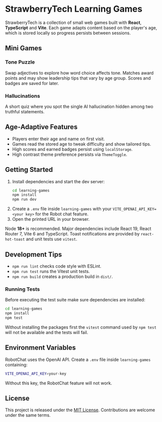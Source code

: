 # StrawberryTech Learning Games

StrawberryTech is a collection of small web games built with **React**, **TypeScript** and **Vite**. Each game adapts content based on the player's age, which is stored locally so progress persists between sessions.

## Mini Games

### Tone Puzzle
Swap adjectives to explore how word choice affects tone. Matches award points and may show leadership tips that vary by age group. Scores and badges are saved for later.

### Hallucinations
A short quiz where you spot the single AI hallucination hidden among two truthful statements.

## Age‑Adaptive Features
- Players enter their age and name on first visit.
- Games read the stored age to tweak difficulty and show tailored tips.
- High scores and earned badges persist using `localStorage`.
- High contrast theme preference persists via `ThemeToggle`.

## Getting Started
1. Install dependencies and start the dev server:
   ```bash
   cd learning-games
   npm install
   npm run dev
   ```
2. Create a `.env` file inside `learning-games` with your
   `VITE_OPENAI_API_KEY=<your key>` for the Robot chat feature.
3. Open the printed URL in your browser.

Node **18+** is recommended. Major dependencies include React 19, React Router 7, Vite 6 and TypeScript. Toast notifications are provided by `react-hot-toast` and unit tests use `vitest`.

## Development Tips
- `npm run lint` checks code style with ESLint.
- `npm run test` runs the Vitest unit tests.
- `npm run build` creates a production build in `dist/`.

### Running Tests

Before executing the test suite make sure dependencies are installed:

```bash
cd learning-games
npm install
npm test
```

Without installing the packages first the `vitest` command used by
`npm test` will not be available and the tests will fail.

## Environment Variables
RobotChat uses the OpenAI API. Create a `.env` file inside `learning-games` containing:

```bash
VITE_OPENAI_API_KEY=your-key
```

Without this key, the RobotChat feature will not work.

## License
This project is released under the [MIT License](LICENSE). Contributions are welcome under the same terms.
